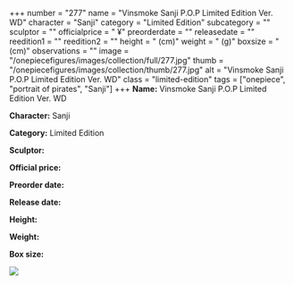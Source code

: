 +++
number = "277"
name = "Vinsmoke Sanji P.O.P Limited Edition Ver. WD"
character = "Sanji"
category = "Limited Edition"
subcategory = ""
sculptor = ""
officialprice = " ¥"
preorderdate = ""
releasedate = ""
reedition1 = ""
reedition2 = ""
height = " (cm)"
weight = " (g)"
boxsize = " (cm)"
observations = ""
image = "/onepiecefigures/images/collection/full/277.jpg"
thumb = "/onepiecefigures/images/collection/thumb/277.jpg"
alt = "Vinsmoke Sanji P.O.P Limited Edition Ver. WD"
class = "limited-edition"
tags = ["onepiece", "portrait of pirates",  "Sanji"]
+++
**Name:** Vinsmoke Sanji P.O.P Limited Edition Ver. WD

**Character:** Sanji

**Category:** Limited Edition 

**Sculptor:** 

**Official price:** 

**Preorder date:** 

**Release date:** 

**Height:** 

**Weight:** 

**Box size:** 

<img src="/onepiecefigures/images/collection/thumb/277.jpg">